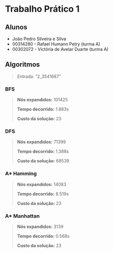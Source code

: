 # Trabalho Prático 1
## Alunos
* João Pedro Silveira e Silva
* 00314280 - Rafael Humann Petry (turma A)
* 00302072 - Victória de Avelar Duarte (turma A)

## Algoritmos
> Entrada: "2_3541687"


### BFS
> **Nós expandidos:** 101425
> 
> **Tempo decorrido:** 1.883s
> 
> **Custo da solução:** 23

### DFS
> **Nós expandidos:** 71399
> 
> **Tempo decorrido:** 1.388s
> 
> **Custo da solução:** 68539

### A* Hamming
> **Nós expandidos:** 14083
> 
> **Tempo decorrido:** 8.519s
> 
> **Custo da solução:** 23

### A* Manhattan
> **Nós expandidos:** 3139
> 
> **Tempo decorrido:** 0.568s
> 
> **Custo da solução:** 23
